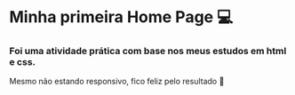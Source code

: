 # Minha primeira Home Page :computer:

### Foi uma atividade prática com base nos meus estudos em html e css.

Mesmo não estando responsivo, fico feliz pelo resultado :memo:



